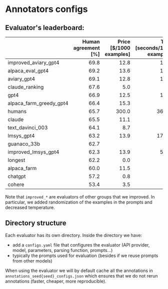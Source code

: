 # Annotators configs

## Evaluator's leaderboard:

|                         | Human agreement [%] | Price [$/1000 examples] | Time [seconds/1000 examples] | Bias | Variance | Proba. prefer longer | Proba. prefer lists | Proba. prefer 1 | # parsed | mode     |
|:------------------------|--------------------:|------------------------:|-----------------------------:|-----:|---------:|---------------------:|--------------------:|----------------:|---------:|:---------|
| improved_aviary_gpt4    |                69.8 |                    12.8 |                         1831 |      |          |                 0.73 |                0.68 |            0.49 |      648 | verified |
| alpaca_eval_gpt4        |                69.2 |                    13.6 |                         1455 | 28.4 |     14.6 |                 0.68 |                0.69 |            0.50 |     2592 | minimal  |
| aviary_gpt4             |                69.1 |                    12.8 |                         1869 | 29.5 |     13.1 |                 0.70 |                0.65 |            0.53 |     2592 | minimal  |
| claude_ranking          |                67.6 |                     5.0 |                          218 |      |          |                 0.73 |                0.63 |            0.46 |      648 | verified |
| gpt4                    |                66.9 |                    12.5 |                         1037 | 31.5 |     14.6 |                 0.65 |                0.61 |            0.54 |     2592 | minimal  |
| alpaca_farm_greedy_gpt4 |                66.4 |                    15.3 |                          878 | 30.2 |     19.3 |                 0.60 |                0.59 |            0.54 |     2592 | minimal  |
| humans                  |                65.7 |                   300.0 |                        36800 |  0.0 |          |                 0.64 |                0.61 |            0.52 |     2592 | minimal  |
| claude                  |                65.5 |                    11.1 |                          173 | 31.9 |     18.0 |                 0.62 |                0.58 |            0.49 |     2592 | minimal  |
| text_davinci_003        |                64.1 |                     8.7 |                          121 | 33.8 |     22.7 |                 0.70 |                0.64 |            0.47 |     2592 | minimal  |
| lmsys_gpt4              |                63.2 |                    13.9 |                        17982 | 34.7 |     16.1 |                 0.74 |                0.64 |            0.56 |     2592 | minimal  |
| guanaco_33b             |                62.7 |                         |                          911 |      |          |                 0.70 |                0.72 |            0.43 |      451 | verified |
| improved_lmsys_gpt4     |                62.3 |                    13.9 |                         5398 |      |          |                 0.75 |                0.67 |            0.51 |      648 | verified |
| longest                 |                62.2 |                     0.0 |                            0 | 37.8 |      0.0 |                 1.00 |                0.85 |            0.42 |     2592 | verified |
| alpaca_farm             |                60.0 |                    11.5 |                          820 |      |          |                 0.60 |                0.63 |            0.52 |      648 | verified |
| chatgpt                 |                57.2 |                     0.8 |                          285 | 39.4 |     34.1 |                 0.59 |                0.56 |            0.49 |     2589 | minimal  |
| cohere                  |                53.4 |                     3.5 |                          217 |      |          |                 0.50 |                0.51 |            0.47 |      648 | verified |

Note that `improved_*` are evaluators of other groups that we improved. In particular, we added randomization of the
examples in the prompts and decreased temperature.

## Directory structure

Each evaluator has its own directory. Inside the directory we have:

- add a `configs.yaml` file that configures the evaluator (API provider, model, parameters, parsing function,
  prompts...)
- typically the prompts used for evaluation (besides if we reuse prompts from other models)

When using the evaluator we will by default cache all the annotations in `annotations_seed{seed}_configs.json` which
ensures that we do not rerun annotations (faster, cheaper, more reproducible).  
